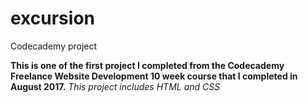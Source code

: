 # excursion
Codecademy project

**This is one of the first project I completed from the Codecademy Freelance Website Development 10 week course that I completed in August 2017.**
*This project includes HTML and CSS*
